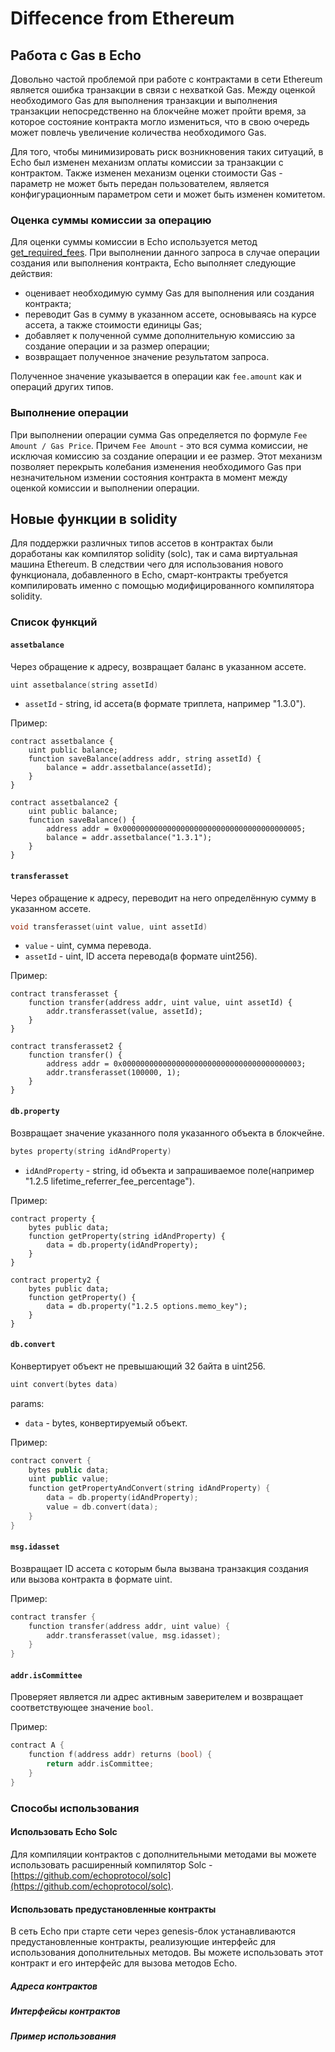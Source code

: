 
# Diffecence from Ethereum

## Работа с Gas в Echo

Довольно частой проблемой при работе с контрактами в сети Ethereum является ошибка транзакции в связи с нехваткой Gas. Между оценкой необходимого Gas для выполнения транзакции и выполнения транзакции непосредственно на блокчейне может пройти время, за которое состояние контракта могло измениться, что в свою очередь может повлечь увеличение количества необходимого Gas.

Для того, чтобы минимизировать риск возникновения таких ситуаций, в Echo был изменен механизм оплаты комиссии за транзакции с контрактом. Также изменен механизм оценки стоимости Gas - параметр не может быть передан пользователем, является конфигурационным параметром сети и может быть изменен комитетом.

### Оценка суммы комиссии за операцию

Для оценки суммы комиссии в Echo используется метод [get_required_fees](https://wiki.echo-dev.io/developers/apis/database-api/#get_required_feesops-id). При выполнении данного запроса в случае операции создания или выполнения контракта, Echo выполняет следующие действия:

- оценивает необходимую сумму Gas для выполнения или создания контракта;
- переводит Gas в сумму в указанном ассете, основываясь на курсе ассета, а также стоимости единицы Gas;
- добавляет к полученной сумме дополнительную комиссию за создание операции и за размер операции;
- возвращает полученное значение результатом запроса.

Полученное значение указывается в операции как `fee.amount` как и операций других типов.

### Выполнение операции

При выполнении операции сумма Gas определяется по формуле `Fee Amount / Gas Price`. Причем `Fee Amount` - это вся сумма комиссии, не исключая комиссию за создание операции и ее размер. Этот механизм позволяет перекрыть колебания изменения необходимого Gas при незначительном измении состояния контракта в момент между оценкой комиссии и выполнении операции.

## Новые функции в solidity

Для поддержки различных типов ассетов в контрактах были доработаны как компилятор solidity (solc), так и сама виртуальная машина Ethereum. В следствии чего для использования нового функционала, добавленного в Echo, смарт-контракты требуется компилировать именно с помощью модифицированного компилятора solidity.

### Список функций

#### `assetbalance`

Через обращение к адресу, возвращает баланс в указанном ассете.

```cpp
uint assetbalance(string assetId)
```

- `assetId` - string, id ассета(в формате триплета, например "1.3.0").

Пример:

```solidity
contract assetbalance {
    uint public balance;
    function saveBalance(address addr, string assetId) {
        balance = addr.assetbalance(assetId);
    }
}

contract assetbalance2 {
    uint public balance;
    function saveBalance() {
        address addr = 0x0000000000000000000000000000000000000005;
        balance = addr.assetbalance("1.3.1");
    }
}

```

#### `transferasset`

Через обращение к адресу, переводит на него определённую сумму в указанном ассете.

```cpp
void transferasset(uint value, uint assetId)
```

- `value` - uint, сумма перевода.
- `assetId` - uint, ID ассета перевода(в формате uint256).

Пример:

```solidity
contract transferasset {
    function transfer(address addr, uint value, uint assetId) {
        addr.transferasset(value, assetId);
    }
}

contract transferasset2 {
    function transfer() {
        address addr = 0x0000000000000000000000000000000000000003;
        addr.transferasset(100000, 1);
    }
}
```

#### `db.property`

Возвращает значение указанного поля указанного объекта в блокчейне.

```cpp
bytes property(string idAndProperty)
```

- `idAndProperty` - string, id объекта и запрашиваемое поле(например "1.2.5 lifetime_referrer_fee_percentage").

Пример:

```solidity
contract property {
    bytes public data;
    function getProperty(string idAndProperty) {
        data = db.property(idAndProperty);
    }
}

contract property2 {
    bytes public data;
    function getProperty() {
        data = db.property("1.2.5 options.memo_key");
    }
}
```

#### `db.convert`

Конвертирует объект не превышающий 32 байта в uint256.

```cpp
uint convert(bytes data)
```

params:

- `data` - bytes, конвертируемый объект.

Пример:

```cpp
contract convert {
    bytes public data;
    uint public value;
    function getPropertyAndConvert(string idAndProperty) {
        data = db.property(idAndProperty);
        value = db.convert(data);
    }
}
```

#### `msg.idasset`

Возвращает ID ассета с которым была вызвана транзакция создания или вызова контракта в формате uint.

Пример:

```cpp
contract transfer {
    function transfer(address addr, uint value) {
        addr.transferasset(value, msg.idasset);  
    }
}
```

#### `addr.isCommittee`

Проверяет является ли адрес активным заверителем и возвращает соответствующее значение `bool`.

Пример:

```cpp
contract A {
    function f(address addr) returns (bool) {
        return addr.isCommittee;
    }
}
```

### Способы использования

#### Использовать Echo Solc

Для компиляции контрактов с дополнительными методами вы можете использовать расширенный компилятор Solc - [https://github.com/echoprotocol/solc](https://github.com/echoprotocol/solc).

#### Использовать предустановленные контракты

В сеть Echo при старте сети через genesis-блок устанавливаются предустановленные контракты, реализующие интерфейс для использования дополнительных методов. Вы можете использовать этот контракт и его интерфейс для вызова методов Echo.

##### Адреса контрактов

##### Интерфейсы контрактов

##### Пример использования